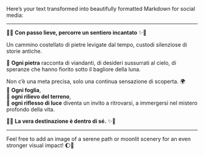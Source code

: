 Here’s your text transformed into beautifully formatted Markdown for social media:

---

🌙✨ **Con passo lieve, percorre un sentiero incantato** ✨🌿  

Un cammino costellato di pietre levigate dal tempo, custodi silenziose di storie antiche.  

🔹 **Ogni pietra** racconta di viandanti, di desideri sussurrati al cielo, di speranze che hanno fiorito sotto il bagliore della luna.  

Non c’è una meta precisa, solo una continua sensazione di scoperta. 🌍  
🔹 **Ogni foglia**,  
🔹 **ogni rilievo del terreno**,  
🔹 **ogni riflesso di luce** diventa un invito a ritrovarsi, a immergersi nel mistero profondo della vita.  

🌿✨ **La vera destinazione è dentro di sé.** ✨🌌  

--- 

Feel free to add an image of a serene path or moonlit scenery for an even stronger visual impact! 🌔🌳